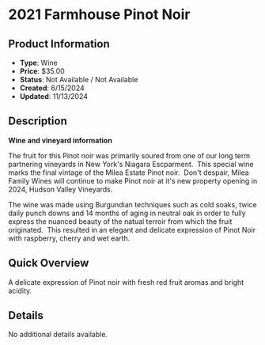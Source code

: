 # 2021 Farmhouse Pinot Noir

## Product Information
- **Type**: Wine
- **Price**: $35.00
- **Status**: Not Available / Not Available
- **Created**: 6/15/2024
- **Updated**: 11/13/2024

## Description
<p><strong>Wine and vineyard information</strong></p>
<p>The fruit for this Pinot noir was primarily soured from one of our long term partnering vineyards in New York's Niagara Escparment.&nbsp; This special wine marks the final vintage of the Milea Estate Pinot noir.&nbsp; Don't despair, Milea Family Wines will continue to make Pinot noir at it's new property opening in 2024, Hudson Valley Vineyards.&nbsp;</p>
<p>The wine was made using Burgundian techniques such as cold soaks, twice daily punch downs and 14 months of aging in neutral oak in order to fully express the nuanced beauty of the natual terroir from which the fruit originated.&nbsp; This resulted in an elegant and delicate expression of Pinot Noir with raspberry, cherry and wet earth.&nbsp;</p>

## Quick Overview
A delicate expression of Pinot noir with fresh red fruit aromas and bright acidity.

## Details
No additional details available.
